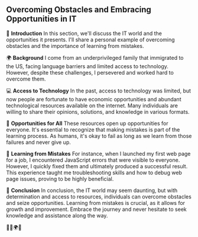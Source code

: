 ## Overcoming Obstacles and Embracing Opportunities in IT

🎵 **Introduction**
In this section, we'll discuss the IT world and the opportunities it presents. I'll share a personal example of overcoming obstacles and the importance of learning from mistakes.

🌍 **Background**
I come from an underprivileged family that immigrated to the US, facing language barriers and limited access to technology. However, despite these challenges, I persevered and worked hard to overcome them.

💻 **Access to Technology**
In the past, access to technology was limited, but now people are fortunate to have economic opportunities and abundant technological resources available on the internet. Many individuals are willing to share their opinions, solutions, and knowledge in various formats.

🌟 **Opportunities for All**
These resources open up opportunities for everyone. It's essential to recognize that making mistakes is part of the learning process. As humans, it's okay to fail as long as we learn from those failures and never give up.

🐞 **Learning from Mistakes**
For instance, when I launched my first web page for a job, I encountered JavaScript errors that were visible to everyone. However, I quickly fixed them and ultimately produced a successful result. This experience taught me troubleshooting skills and how to debug web page issues, proving to be highly beneficial.

🎵 **Conclusion**
In conclusion, the IT world may seem daunting, but with determination and access to resources, individuals can overcome obstacles and seize opportunities. Learning from mistakes is crucial, as it allows for growth and improvement. Embrace the journey and never hesitate to seek knowledge and assistance along the way.

👩‍💻🌍💡